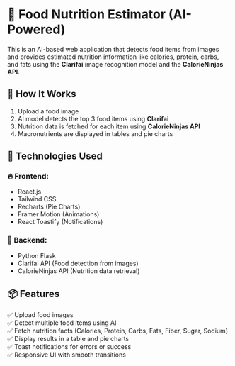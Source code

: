# 🥗 Food Nutrition Estimator (AI-Powered)

This is an AI-based web application that detects food items from images and provides estimated nutrition information like calories, protein, carbs, and fats using the **Clarifai** image recognition model and the **CalorieNinjas API**.
## 📸 How It Works

1. Upload a food image
2. AI model detects the top 3 food items using **Clarifai**
3. Nutrition data is fetched for each item using **CalorieNinjas API**
4. Macronutrients are displayed in tables and pie charts


## 🧠 Technologies Used

### 🔥 Frontend:
- React.js
- Tailwind CSS
- Recharts (Pie Charts)
- Framer Motion (Animations)
- React Toastify (Notifications)

### 🐍 Backend:
- Python Flask
- Clarifai API (Food detection from images)
- CalorieNinjas API (Nutrition data retrieval)

## 📦 Features

✅ Upload food images  
✅ Detect multiple food items using AI  
✅ Fetch nutrition facts (Calories, Protein, Carbs, Fats, Fiber, Sugar, Sodium)  
✅ Display results in a table and pie charts  
✅ Toast notifications for errors or success  
✅ Responsive UI with smooth transitions  
